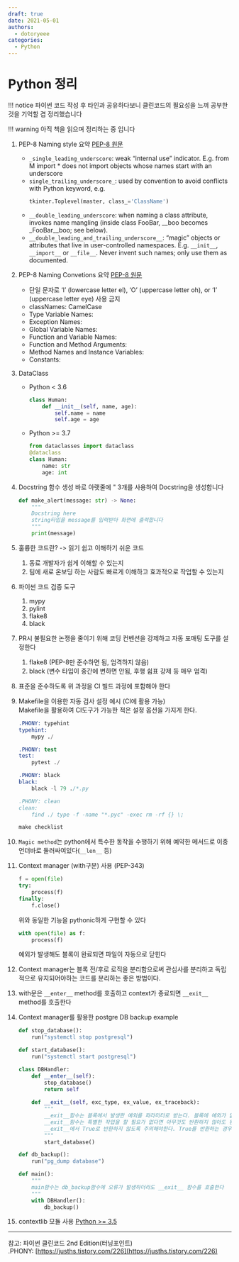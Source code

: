 ```yaml
---
draft: true
date: 2021-05-01
authors:
  - dotoryeee
categories:
  - Python
---
```

# Python 정리

!!! notice
    파이썬 코드 작성 후 타인과 공유하다보니 클린코드의 필요성을 느껴 공부한것을 기억할 겸 정리했습니다

!!! warning
    아직 책을 읽으며 정리하는 중 입니다

1. PEP-8 Naming style 요약 [PEP-8 원문](https://peps.python.org/pep-0008/#descriptive-naming-styles)
    - `_single_leading_underscore`: weak “internal use” indicator. E.g. from M import * does not import objects whose names start with an underscore
    - `single_trailing_underscore_`: used by convention to avoid conflicts with Python keyword, e.g.
        ```py
        tkinter.Toplevel(master, class_='ClassName')
        ```
    - `__double_leading_underscore`: when naming a class attribute, invokes name mangling (inside class FooBar, __boo becomes _FooBar__boo; see below).
    - `__double_leading_and_trailing_underscore__`: “magic” objects or attributes that live in user-controlled namespaces. E.g. `__init__`, `__import__` or `__file__`. Never invent such names; only use them as documented.
2. PEP-8 Naming Convetions 요약 [PEP-8 원문](https://peps.python.org/pep-0008/#naming-conventions)
    - 단일 문자로 ‘l’ (lowercase letter el), ‘O’ (uppercase letter oh), or ‘I’ (uppercase letter eye) 사용 금지
    - classNames: CamelCase
    - Type Variable Names: 
    - Exception Names: 
    - Global Variable Names: 
    - Function and Variable Names: 
    - Function and Method Arguments: 
    - Method Names and Instance Variables: 
    - Constants: 
3. DataClass
    - Python < 3.6
        ```py
        class Human:
            def __init__(self, name, age):
                self.name = name
                self.age = age
        ```
    - Python >= 3.7
        ```py
        from dataclasses import dataclass
        @dataclass
        class Human:
            name: str
            age: int
        ```
4. Docstring
    함수 생성 바로 아랫줄에 " 3개를 사용하여 Docstring을 생성합니다
    ```py
    def make_alert(message: str) -> None:
        """
        Docstring here
        string타입을 message를 입력받아 화면에 출력합니다
        """
        print(message)
    ```
5. 훌륭한 코드란? -> 읽기 쉽고 이해하기 쉬운 코드
    1. 동료 개발자가 쉽게 이해할 수 있는지
    2. 팀에 새로 온보딩 하는 사람도 빠르게 이해하고 효과적으로 작업할 수 있는지
6. 파이썬 코드 검증 도구
    1. mypy
    2. pylint
    3. flake8
    4. black
7. PR시 불필요한 논쟁을 줄이기 위해 코딩 컨벤션을 강제하고 자동 포매팅 도구를 설정한다
    1. flake8 (PEP-8만 준수하면 됨, 엄격하지 않음)
    2. black (변수 타입이 중간에 변하면 안됨, 후행 쉼표 강제 등 매우 엄격)
8. 표준을 준수하도록 위 과정을 CI 빌드 과정에 포함해야 한다
9.  Makefile을 이용한 자동 검사 설정 예시 (CI에 활용 가능)<br>
   Makefile을 활용하여  CI도구가 가능한 적은 설정 옵션을 가지게 한다.

    ```s title="checklist"
    .PHONY: typehint
    typehint:
        mypy ./
    
    .PHONY: test
    test:
        pytest ./
    
    .PHONY: black
    black:
        black -l 79 ./*.py
    
    .PHONY: clean
    clean: 
        find ./ type -f -name "*.pyc" -exec rm -rf {} \;
    ```

    ```s
    make checklist
    ```

10. `Magic method`는 python에서 특수한 동작을 수행하기 위해 예약한 메서드로 이중 언더바로 둘러싸여있다(`__len__` 등)
11. Context manager (with구문) 사용 (PEP-343)
    ```py
    f = open(file)
    try:
        process(f)
    finally:
        f.close()
    ```
    
    위와 동일한 기능을 pythonic하게 구현할 수 있다
    ```py
    with open(file) as f:
        process(f)
    ```
    예외가 발생해도 블록이 완료되면 파일이 자동으로 닫힌다

12. Context manager는 블록 전/후로 로직을 분리함으로써 관심사를 분리하고 독립적으로 유지되어야하는 코드를 분리하는 좋은 방법이다.
13. with문은  `__enter__` method를 호출하고 context가 종료되면 `__exit__` method를 호출한다
14. Context manager를 활용한 postgre DB backup example
    ```py
    def stop_database():
        run("systemctl stop postgresql")
    
    def start_database():
        run("systemctl start postgresql")
    
    class DBHandler:
        def __enter__(self):
            stop_database()
            return self
        
        def __exit__(self, exc_type, ex_value, ex_traceback):
            """
            __exit__함수는 블록에서 발생한 예외를 파라미터로 받는다. 블록에 예외가 없으면 모두 None 이다.
            __exit__함수는 특별한 작업을 할 필요가 없다면 아무것도 반환하지 않아도 된다.
            __exit__에서 True로 반환하지 않도록 주의해야한다. True를 반환하는 경우 잠재적으로 발생한 예외를 호출자에게 전파하지 않고 멈추는 것을 뜻하기 때문이다.
            """
            start_database()

    def db_backup():
        run("pg_dump database")
    
    def main():
        """
        main함수는 db_backup함수에 오류가 발생하더라도 __exit__ 함수를 호출한다
        """
        with DBHandler():
            db_backup()
    ```

15. contextlib 모듈 사용 [Python >= 3.5](https://docs.python.org/3/library/contextlib.html)
    




---
참고: 파이썬 클린코드 2nd Edition(터닝포인트)<br>
.PHONY: [https://jusths.tistory.com/226](https://jusths.tistory.com/226)<br>
